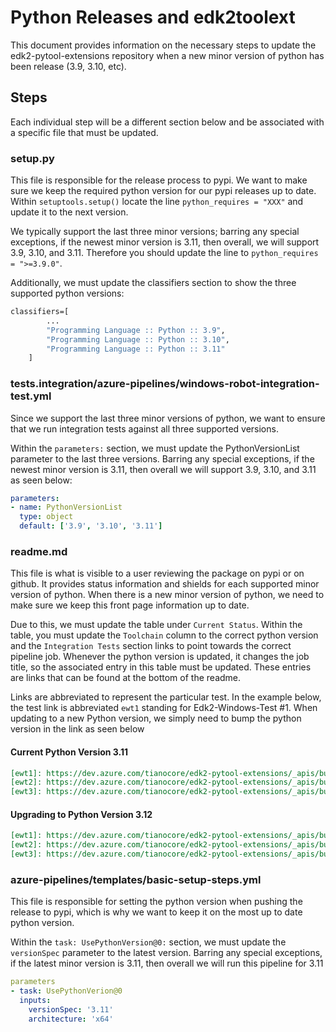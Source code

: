 # Python Releases and edk2toolext

This document provides information on the necessary steps to update the
edk2-pytool-extensions repository when a new minor version of python has been
release (3.9, 3.10, etc).

## Steps

Each individual step will be a different section below and be associated with a
specific file that must be updated.

### setup.py

This file is responsible for the release process to pypi. We want to make sure
we keep the required python version for our pypi releases up to date.
Within `setuptools.setup()` locate the line `python_requires = "XXX"` and
update it to the next version.

We typically support the last three minor versions; barring any special
exceptions, if the newest minor version is 3.11, then overall, we will
support 3.9, 3.10, and 3.11. Therefore you should update the line to
`python_requires = ">=3.9.0"`.

Additionally, we must update the classifiers section to show the three
supported python versions:

```cmd
classifiers=[
        ...
        "Programming Language :: Python :: 3.9",
        "Programming Language :: Python :: 3.10",
        "Programming Language :: Python :: 3.11"
    ]
```

### tests.integration/azure-pipelines/windows-robot-integration-test.yml

Since we support the last three minor versions of python, we want to ensure
that we run integration tests against all three supported versions.

Within the `parameters:` section, we must update the PythonVersionList
parameter to the last three versions. Barring any special exceptions, if the
newest minor version is 3.11, then overall we will support 3.9, 3.10, and 3.11
as seen below:

```yaml
parameters:
- name: PythonVersionList
  type: object
  default: ['3.9', '3.10', '3.11']
```

### readme.md

This file is what is visible to a user reviewing the package on pypi or on
github. It provides status information and shields for each supported minor
version of python. When there is a new minor version of python, we need to make
sure we keep this front page information up to date.

Due to this, we must update the table under `Current Status`. Within the table,
you must update the `Toolchain` column to the correct python version and the
`Integration Tests` section links to point towards the correct pipeline job.
Whenever the python version is updated, it changes the job title, so the
associated entry in this table must be updated. These entries are links that
can be found at the bottom of the readme.

Links are abbreviated to represent the particular test. In the example below,
the test link is abbreviated `ewt1` standing for Edk2-Windows-Test #1. When
updating to a new Python version, we simply need to bump the python version
in the link as seen below

#### Current Python Version 3.11

```md
[ewt1]: https://dev.azure.com/tianocore/edk2-pytool-extensions/_apis/build/status/Integration%20Tests?branchName=master&configuration=Edk2_Windows_Python39
[ewt2]: https://dev.azure.com/tianocore/edk2-pytool-extensions/_apis/build/status/Integration%20Tests?branchName=master&configuration=Edk2_Windows_Python310
[ewt3]: https://dev.azure.com/tianocore/edk2-pytool-extensions/_apis/build/status/Integration%20Tests?branchName=master&configuration=Edk2_Windows_Python311
```

#### Upgrading to Python Version 3.12

```md
[ewt1]: https://dev.azure.com/tianocore/edk2-pytool-extensions/_apis/build/status/Integration%20Tests?branchName=master&configuration=Edk2_Windows_Python310
[ewt2]: https://dev.azure.com/tianocore/edk2-pytool-extensions/_apis/build/status/Integration%20Tests?branchName=master&configuration=Edk2_Windows_Python311
[ewt3]: https://dev.azure.com/tianocore/edk2-pytool-extensions/_apis/build/status/Integration%20Tests?branchName=master&configuration=Edk2_Windows_Python312
```

### azure-pipelines/templates/basic-setup-steps.yml

This file is responsible for setting the python version when pushing the
release to pypi, which is why we want to keep it on the most up to date
python version.

Within the `task: UsePythonVersion@0:` section, we must update the
`versionSpec` parameter to the latest version. Barring any special
exceptions, if the latest minor version is 3.11, then overall we will run
this pipeline for 3.11

```yaml
parameters
- task: UsePythonVerion@0
  inputs:
    versionSpec: '3.11'
    architecture: 'x64'
```
